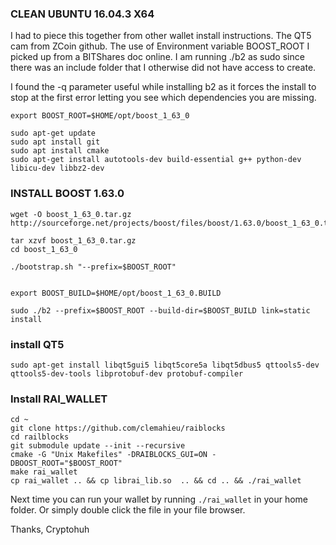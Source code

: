 ### CLEAN UBUNTU 16.04.3 X64

I had to piece this together from other wallet install instructions. The QT5 cam from ZCoin github. The use of Environment variable BOOST_ROOT I picked up from a BITShares doc online. I am running ./b2 as sudo since there was an include folder that I otherwise did not have access to create.

I found the -q parameter useful while installing b2 as it forces the install to stop at the first error letting you see which dependencies you are missing.

    export BOOST_ROOT=$HOME/opt/boost_1_63_0

    sudo apt-get update
    sudo apt install git
    sudo apt install cmake
    sudo apt-get install autotools-dev build-essential g++ python-dev libicu-dev libbz2-dev

### INSTALL BOOST 1.63.0

    wget -O boost_1_63_0.tar.gz http://sourceforge.net/projects/boost/files/boost/1.63.0/boost_1_63_0.tar.gz/download

    tar xzvf boost_1_63_0.tar.gz
    cd boost_1_63_0

    ./bootstrap.sh "--prefix=$BOOST_ROOT"


    export BOOST_BUILD=$HOME/opt/boost_1_63_0.BUILD

    sudo ./b2 --prefix=$BOOST_ROOT --build-dir=$BOOST_BUILD link=static install

### install QT5

    sudo apt-get install libqt5gui5 libqt5core5a libqt5dbus5 qttools5-dev qttools5-dev-tools libprotobuf-dev protobuf-compiler

### Install RAI_WALLET

    cd ~
    git clone https://github.com/clemahieu/raiblocks
    cd railblocks
    git submodule update --init --recursive
    cmake -G "Unix Makefiles" -DRAIBLOCKS_GUI=ON -DBOOST_ROOT="$BOOST_ROOT"
    make rai_wallet
    cp rai_wallet .. && cp librai_lib.so  .. && cd .. && ./rai_wallet

Next time you can run your wallet by running `./rai_wallet` in your home folder. Or simply double click the file in your file browser. 

Thanks,
Cryptohuh